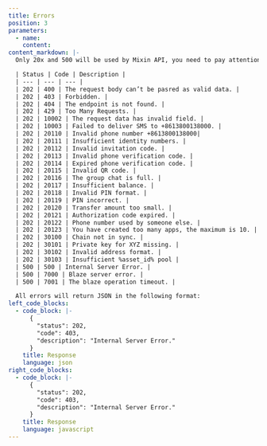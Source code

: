 ```yaml
---
title: Errors
position: 3
parameters:
  - name:
    content:
content_markdown: |-
  Only 20x and 500 will be used by Mixin API, you need to pay attention to 500 error, which may be caused by Web Server not Mixin API.

  | Status | Code | Description |
  | --- | --- | --- |
  | 202 | 400 | The request body can’t be pasred as valid data. |
  | 202 | 403 | Forbidden. |
  | 202 | 404 | The endpoint is not found. |
  | 202 | 429 | Too Many Requests. |
  | 202 | 10002 | The request data has invalid field. |
  | 202 | 10003 | Failed to deliver SMS to +8613800138000. |
  | 202 | 20110 | Invalid phone number +8613800138000|
  | 202 | 20111 | Insufficient identity numbers. | 
  | 202 | 20112 | Invalid invitation code. |
  | 202 | 20113 | Invalid phone verification code. |
  | 202 | 20114 | Expired phone verification code. |
  | 202 | 20115 | Invalid QR code. |
  | 202 | 20116 | The group chat is full. |
  | 202 | 20117 | Insufficient balance. |
  | 202 | 20118 | Invalid PIN format. |
  | 202 | 20119 | PIN incorrect. |
  | 202 | 20120 | Transfer amount too small. |
  | 202 | 20121 | Authorization code expired. |
  | 202 | 20122 | Phone number used by someone else. |
  | 202 | 20123 | You have created too many apps, the maximum is 10. |
  | 202 | 30100 | Chain not in sync. |
  | 202 | 30101 | Private key for XYZ missing. |
  | 202 | 30102 | Invalid address format. |
  | 202 | 30103 | Insufficient %asset_id% pool |
  | 500 | 500 | Internal Server Error. |
  | 500 | 7000 | Blaze server error. |
  | 500 | 7001 | The blaze operation timeout. |

  All errors will return JSON in the following format:
left_code_blocks:
  - code_block: |-
      {
        "status": 202,
        "code": 403,
        "description": "Internal Server Error."
      }
    title: Response
    language: json
right_code_blocks:
  - code_block: |-
      {
        "status": 202,
        "code": 403,
        "description": "Internal Server Error."
      }
    title: Response
    language: javascript
---
```

